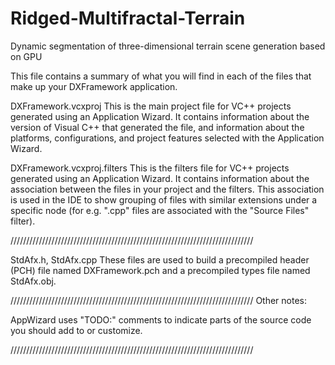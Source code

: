 # Ridged-Multifractal-Terrain
Dynamic segmentation of three-dimensional terrain scene generation based on GPU


This file contains a summary of what you will find in each of the files that
make up your DXFramework application.


DXFramework.vcxproj
    This is the main project file for VC++ projects generated using an Application Wizard.
    It contains information about the version of Visual C++ that generated the file, and
    information about the platforms, configurations, and project features selected with the
    Application Wizard.

DXFramework.vcxproj.filters
    This is the filters file for VC++ projects generated using an Application Wizard. 
    It contains information about the association between the files in your project 
    and the filters. This association is used in the IDE to show grouping of files with
    similar extensions under a specific node (for e.g. ".cpp" files are associated with the
    "Source Files" filter).


/////////////////////////////////////////////////////////////////////////////

StdAfx.h, StdAfx.cpp
    These files are used to build a precompiled header (PCH) file
    named DXFramework.pch and a precompiled types file named StdAfx.obj.

/////////////////////////////////////////////////////////////////////////////
Other notes:

AppWizard uses "TODO:" comments to indicate parts of the source code you
should add to or customize.

/////////////////////////////////////////////////////////////////////////////
